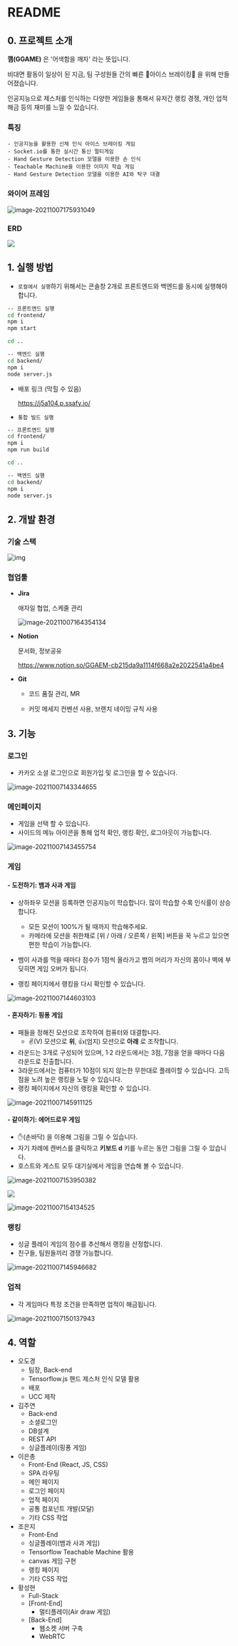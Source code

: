 # README



## 0. 프로젝트 소개

**깸(GGAME)** 은 '어색함을 깨자' 라는 뜻입니다.

비대면 활동이 일상이 된 지금, 팀 구성원들 간의 빠른 🧊아이스 브레이킹🧊 을 위해 만들어졌습니다.

인공지능으로 제스처를 인식하는 다양한 게임들을 통해서 유저간 랭킹 경쟁, 개인 업적 해금 등의 재미를 느낄 수 있습니다.

### 특징

```
- 인공지능을 활용한 신체 인식 아이스 브레이킹 게임
- Socket.io를 통한 실시간 통신 멀티게임 
- Hand Gesture Detection 모델을 이용한 손 인식
- Teachable Machine을 이용한 이미지 학습 게임
- Hand Gesture Detection 모델을 이용한 AI와 탁구 대결
```

### 와이어 프레임

![image-20211007175931049](README.assets/image-20211007175931049.png)

### ERD

![](README.assets/https%3A%2F%2Fs3-us-west-2.amazonaws.com%2Fsecure.notion-static.com%2F7730095f-a6d9-414d-992d-ba5595322147%2FUntitled.png)



## 1. 실행 방법

- `로컬에서 실행`하기 위해서는 콘솔창 2개로 프론트엔드와 백엔드를 동시에 실행해야 합니다.

``` bash
-- 프론트엔드 실행
cd frontend/
npm i
npm start

cd ..

-- 백엔드 실행
cd backend/
npm i
node server.js
```

- 배포 링크 (막힐 수 있음)

  https://j5a104.p.ssafy.io/
  
- `통합 빌드 실행`

``` bash
-- 프론트엔드 실행
cd frontend/
npm i
npm run build

cd ..

-- 백엔드 실행
cd backend/
npm i
node server.js
```



## 2. 개발 환경

### 기술 스택

![img](https://cdn.discordapp.com/attachments/879577592984928291/895203376596406292/-.jpg)

### 협업툴

- **Jira** 

  애자일 협업, 스케줄 관리

  ![image-20211007164354134](README.assets/image-20211007164354134.png)

- **Notion** 

  문서화, 정보공유

  https://www.notion.so/GGAEM-cb215da9a1114f668a2e2022541a4be4

- **Git** 

  - 코드 품질 관리, MR

  - 커밋 메세지 컨벤션 사용, 브랜치 네이밍 규칙 사용

## 3. 기능

### 로그인

- 카카오 소셜 로그인으로 회원가입 및 로그인을 할 수 있습니다.

![image-20211007143344655](README.assets/image-20211007143344655.png)

### 메인페이지

- 게임을 선택 할 수 있습니다.
-  사이드의 메뉴 아이콘을 통해 업적 확인, 랭킹 확인, 로그아웃이 가능합니다.

![image-20211007143455754](README.assets/image-20211007143455754.png)

### 게임

#### - 도전하기: 뱀과 사과 게임

- 상하좌우 모션을 등록하면 인공지능이 학습합니다. 많이 학습할 수록 인식률이 상승합니다.
  - 모든 모션이 100%가 될 때까지 학습해주세요.
  - 카메라에 모션을 취한채로 [위 / 아래 / 오른쪽 / 왼쪽] 버튼을 꾹 누르고 있으면 편한 학습이 가능합니다.

- 뱀이 사과를 먹을 때마다 점수가 1점씩 올라가고 뱀의 머리가 자신의 몸이나 벽에 부딪히면 게임 오버가 됩니다.

- 랭킹 페이지에서 랭킹을 다시 확인할 수 있습니다.

![image-20211007144603103](README.assets/image-20211007144603103.png)

#### - 혼자하기: 핑퐁 게임

- 패들을 정해진 모션으로 조작하여 컴퓨터와 대결합니다.
  - ✌(V) 모션으로 **위**, 👍(엄지) 모션으로 **아래** 로 조작합니다.
- 라운드는 3개로 구성되어 있으며, 1·2 라운드에서는 3점, 7점을 얻을 때마다 다음 라운드로 진출합니다. 
- 3라운드에서는 컴퓨터가 10점이 되지 않는한 무한대로 플레이할 수 있습니다. 고득점을 노려 높은 랭킹을 노릴 수 있습니다.
- 랭킹 페이지에서 자신의 랭킹을 확인할 수 있습니다.

![image-20211007145911125](README.assets/image-20211007145911125.png)

#### - 같이하기: 에어드로우 게임

- ✋(손바닥) 을 이용해 그림을 그릴 수 있습니다.
- 자기 차례에 캔버스를 클릭하고 **키보드 d** 키를 누르는 동안 그림을 그릴 수 있습니다.
- 호스트와 게스트 모두 대기실에서 게임을 연습해 볼 수 있습니다.



![image-20211007153950382](README.assets/image-20211007153950382.png)

![](https://cdn.discordapp.com/attachments/879577592984928290/895600313120215050/Oct-07-2021_18-15-43.gif)

![image-20211007154134525](README.assets/image-20211007154134525.png)

### 랭킹

- 싱글 플레이 게임의 점수를 추산해서 랭킹을 산정합니다.
- 친구들, 팀원들끼리 경쟁 가능합니다.

![image-20211007145946682](README.assets/image-20211007145946682.png)

### 업적

- 각 게임마다 특정 조건을 만족하면 업적이 해금됩니다.

![image-20211007150137943](README.assets/image-20211007150137943.png)

## 4. 역할

- 오도경
  - 팀장, Back-end
  - Tensorflow.js 핸드 제스처 인식 모델 활용
  - 배포
  - UCC 제작
- 김주연
  - Back-end
  - 소셜로그인
  - DB설계
  - REST API
  - 싱글플레이(핑퐁 게임)
- 이은총
  - Front-End (React, JS, CSS)
  - SPA 라우팅
  - 메인 페이지
  - 로그인 페이지
  - 업적 페이지
  - 공통 컴포넌트 개발(모달)
  - 기타 CSS 작업
- 조은지
  - Front-End
  - 싱글플레이(뱀과 사과 게임)
  - Tensorflow Teachable Machine 활용
  - canvas 게임 구현
  - 랭킹 페이지
  - 기타 CSS 작업
- 황성현
  - Full-Stack
  - [Front-End] 
    - 멀티플레이(Air draw 게임)
  - [Back-End] 
    - 웹소켓 서버 구축 
    - WebRTC 

